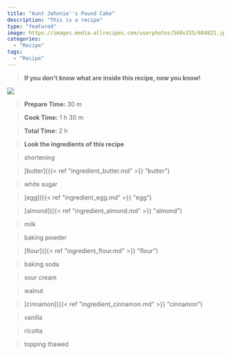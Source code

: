 ```yaml
---
title: "Aunt Johnnie''s Pound Cake"
description: "This is a recipe"
type: "featured"
image: https://images.media-allrecipes.com/userphotos/560x315/684821.jpg
categories: 
  - "Recipe"
tags: 
  - "Recipe"
---
```



>**If you don't know what are inside this recipe, now you know!**

![](../images/Recipes-Banner.jpg)
> **Prepare Time:** 30 m


> **Cook Time:** 1 h 30 m


> **Total Time:** 2 h

> **Look the ingredients of this recipe**

> shortening

> [butter]({{< ref "ingredient_butter.md" >}} "butter")

> white sugar

> [egg]({{< ref "ingredient_egg.md" >}} "egg")

> [almond]({{< ref "ingredient_almond.md" >}} "almond")

> milk

> baking powder

> [flour]({{< ref "ingredient_flour.md" >}} "flour")

> baking soda

> sour cream

> walnut

> [cinnamon]({{< ref "ingredient_cinnamon.md" >}} "cinnamon")

> vanilla

> ricotta

> topping thawed

